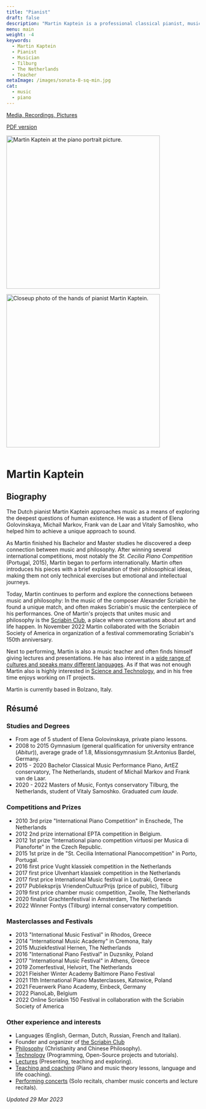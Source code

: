 ```yaml
---
title: "Pianist"
draft: false
description: "Martin Kaptein is a professional classical pianist, music teacher and lecturer. Martin studied with renowned professors, accomplished many studies and won many competitions. Read more about Martin on this page."
menu: main
weight: -4
keywords:
  - Martin Kaptein
  - Pianist
  - Musician
  - Tilburg
  - The Netherlands
  - Teacher
metaImage: /images/sonata-8-sq-min.jpg
cat:
  - music
  - piano
---
```


[Media, Recordings, Pictures](/media/)

[PDF version](bio-resume.pdf)

<img style="display:inline-block; margin-right: 1em; margin-bottom: 1em;" alt="Martin Kaptein at the piano portrait picture." src="/images/Martin-Kaptein-reading-artistic-sq-min.jpg" width="400" height="400"/>
<img style="display:inline-block; margin-bottom: 1em;" alt="Closeup photo of the hands of pianist Martin Kaptein." src="/images/sonata-8-sq-min.jpg" width="400" height="400" />

<!-- Add below to PDF version -->

# Martin Kaptein

## Biography

The Dutch pianist Martin Kaptein approaches music as a means of exploring the deepest questions of human existence.
He was a student of Elena Golovinskaya, Michail Markov, Frank van de Laar and Vitaly Samoshko, who helped him to achieve a unique approach to sound.

As Martin finished his Bachelor and Master studies he discovered a deep connection between music and philosophy.
After winning several international competitions, most notably the *St. Cecilia Piano Competition* (Portugal, 2015), Martin began to perform internationally. 
Martin often introduces his pieces with a brief explanation of their philosophical ideas, making them not only technical exercises but emotional and intellectual journeys.

Today, Martin continues to perform and explore the connections between music and philosophy:
In the music of the composer Alexander Scriabin he found a unique match, and often makes Scriabin's music the centerpiece of his performances.
One of Martin's projects that unites music and philosophy is the [Scriabin Club](https://scriabinclub.com/), a place where conversations about art and life happen.
In November 2022 Martin collaborated with the Scriabin Society of America in organization of a festival commemorating Scriabin's 150th anniversary.

Next to performing, Martin is also a music teacher and often finds himself giving lectures and presentations.
He has also interest in a [wide range of cultures and speaks many different languages](https://martinkaptein.com/books/).
As if that was not enough Martin also is highly interested in [Science and Technology](https://martinkaptein.com/tech/), and in his free time enjoys working on IT projects.

Martin is currently based in Bolzano, Italy.

## Résumé

### Studies and Degrees

- From age of 5 student of Elena Golovinskaya, private piano lessons.
- 2008 to 2015 Gymnasium (general qualification for university entrance (*Abitur*)), average grade of 1.8, Missionsgymnasium St.Antonius Bardel, Germany.
- 2015 - 2020 Bachelor Classical Music Performance Piano, ArtEZ conservatory, The Netherlands, student of Michail Markov and Frank van de Laar.
- 2020 - 2022 Masters of Music, Fontys conservatory Tilburg, the Netherlands, student of Vitaly Samoshko. Graduated *cum laude*.

### Competitions and Prizes

- 2010 3rd prize "International Piano Competition" in Enschede, The Netherlands
- 2012 2nd prize international EPTA competition in Belgium. 
- 2012 1st prize "International piano competition virtuosi per Musica di Pianoforte" in the Czech Republic.
- 2015 1st prize in de "St. Cecilia International Pianocompetition" in Porto, Portugal. 
- 2016 first price Vught klassiek competition in the Netherlands
- 2017 first price Ulvenhart klassiek competition in the Netherlands
- 2017 first price International Music festival in Loutraki, Greece
- 2017 Publieksprijs VriendenCultuurPrijs (price of public), Tilburg
- 2019 first price chamber music competition, Zwolle, The Netherlands
- 2020 finalist Grachtenfestival in Amsterdam, The Netherlands
- 2022 Winner Fontys (Tilburg) internal conservatory competition.

### Masterclasses and Festivals

- 2013 "International Music Festival" in Rhodos, Greece
- 2014 "International Music Academy" in Cremona, Italy 
- 2015 Muziekfestival Hernen, The Netherlands
- 2016 "International Piano Festival" in Duzsniky, Poland
- 2017 "International Music Festival" in Athens, Greece
- 2019 Zomerfestival, Helvoirt, The Netherlands
- 2021 Fleisher Winter Academy Baltimore Piano Festival
- 2021 11th International Piano Masterclasses, Katowice, Poland
- 2021 Feuerwerk Piano Academy, Einbeck, Germany
- 2022 PianoLab, Belgium
- 2022 Online Scriabin 150 Festival in collaboration with the Scriabin Society of America

### Other experience and interests

- Languages (English, German, Dutch, Russian, French and Italian).
- Founder and organizer of [the Scriabin Club](https://scriabinclub.com/)
- [Philosophy](https://martinkaptein.com/books/) (Christianity and Chinese Philosophy).
- [Technology](https://martinkaptein.com/tech/) (Programming, Open-Source projects and tutorials).
- [Lectures](https://youtube.com/playlist?list=PLJHAmFz9mLV9GxR_I8Z4lN9T3A9A3b_bU) (Presenting, teaching and exploring).
- [Teaching and coaching](https://martinkaptein.com/lessons/) (Piano and music theory lessons, language and life coaching).
- [Performing concerts](https://martinkaptein.com/news/) (Solo recitals, chamber music concerts and lecture recitals).

*Updated 29 Mar 2023*

